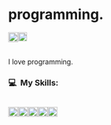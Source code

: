  # programming.
 
<div style="display:flex;">
 <a href="https://www.youtube.com/channel/UCkWrB6zNY4pHYOIKSDpUEKA" target="blank"><img src="https://cdn-icons.flaticon.com/png/512/4121/premium/4121467.png?token=exp=1644876117~hmac=106e892d68a27ff9d2696bd4521c43b7" height="20px" width="20px"></a>
 <a href="https://www.instagram.com/bernardoon1/"><img src="https://cdn-icons.flaticon.com/png/512/5949/premium/5949033.png?token=exp=1644876014~hmac=3fa63b3f24241e194a3686240b69a2f8" height="18px" width="18px" ></a>
</div>
<br>
<p>I love programming.</p>

<h3>💻 &nbsp;My Skills:</h3>
 <br>
<div style=" display: flex;">
 <img src="https://www.fullstackclub.com.br/_next/image?url=%2F_next%2Fstatic%2Fimage%2Fpublic%2Fjavascript-icon.89946d38c90644a1f96d27290f426d59.svg&w=32&q=75" height="20px" width="20px" >
 <img src="https://www.fullstackclub.com.br/_next/image?url=%2F_next%2Fstatic%2Fimage%2Fpublic%2Freact-native-icon.ca5e2ad05cdcb61126099fe35f53b0a0.svg&w=32&q=75" alt="" height="20px" width="20px">
 <img src="https://www.fullstackclub.com.br/_next/image?url=%2F_next%2Fstatic%2Fimage%2Fpublic%2Fnodejs-icon.6a811426a8af56d02cd48e741a059e54.svg&w=32&q=75" height="20px" width="20px">
 <img src="https://cdn-icons-png.flaticon.com/128/174/174854.png" height="20px" width="20px">
 <img src="https://cdn-icons-png.flaticon.com/128/732/732190.png" height="20px" width="20px">
</div>

 
